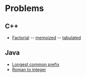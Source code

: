 # Problems

## C++

- [Factorial](src/main/cpp/factorial)
-- [memoized](src/main/cpp/factorial/memoized)
-- [tabulated](src/main/cpp/factorial/tabulated)

## Java

- [Longest common prefix](src/main/java/com/noosxe/problems/longest_common_prefix)
- [Roman to integer](src/main/java/com/noosxe/problems/roman_to_integer)
